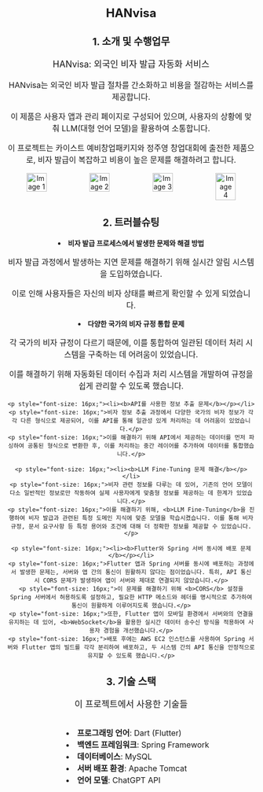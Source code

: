 <div style="text-align: center;">
    <h1 style="font-size: 24px; font-weight: bold;">HANvisa</h1>
    <h2 style="font-size: 20px; font-weight: bold;">1. 소개 및 수행업무</h2>
    <p style="font-size: 18px;">HANvisa: 외국인 비자 발급 자동화 서비스</p>
    <p style="font-size: 16px;">HANvisa는 외국인 비자 발급 절차를 간소화하고 비용을 절감하는 서비스를 제공합니다.</p>
    <p style="font-size: 16px;">이 제품은 사용자 앱과 관리 페이지로 구성되어 있으며, 사용자의 상황에 맞춰 LLM(대형 언어 모델)을 활용하여 소통합니다.</p>
    <p style="font-size: 16px;">이 프로젝트는 카이스트 예비창업패키지와 정주영 창업대회에 출전한 제품으로, 비자 발급이 복잡하고 비용이 높은 문제를 해결하려고 합니다.</p>
    <div style="display: flex; justify-content: center; gap: 10px;">
        <img src="https://github.com/user-attachments/assets/b2b68e17-fa7d-4134-8628-208b93d875f5" 
             alt="Image 1" style="width: 35%;">
        <img src="https://github.com/user-attachments/assets/b33dba8e-22bf-4f70-bba7-7854a674568d" 
             alt="Image 2" style="width: 35%;">
        <img src="https://github.com/user-attachments/assets/895b2dac-f249-48e2-bb28-fba9b4788f85" 
             alt="Image 3" style="width: 35%;">
        <img src="https://github.com/user-attachments/assets/95262dd7-a3c5-41db-af98-ac8b1c1d1308"
             alt="Image 4" style="width: 35%;">
    </div>
</div>

<div style="text-align: center; margin-top: 30px;">
    <h2 style="font-size: 20px; font-weight: bold;">2. 트러블슈팅</h2>
    <p style="font-size: 18px;"><li><b>비자 발급 프로세스에서 발생한 문제와 해결 방법</b></p></li>
    <p style="font-size: 16px;">비자 발급 과정에서 발생하는 지연 문제를 해결하기 위해 실시간 알림 시스템을 도입하였습니다.</p>
    <p style="font-size: 16px;">이로 인해 사용자들은 자신의 비자 상태를 빠르게 확인할 수 있게 되었습니다.</p>
    <p style="font-size: 16px;"><li><b>다양한 국가의 비자 규정 통합 문제</b></p></li>
    <p style="font-size: 16px;">각 국가의 비자 규정이 다르기 때문에, 이를 통합하여 일관된 데이터 처리 시스템을 구축하는 데 어려움이 있었습니다.</p>
    <p style="font-size: 16px;">이를 해결하기 위해 자동화된 데이터 수집과 처리 시스템을 개발하여 규정을 쉽게 관리할 수 있도록 했습니다.</p>    

    <p style="font-size: 16px;"><li><b>API를 사용한 정보 추출 문제</b></p></li>
    <p style="font-size: 16px;">비자 정보 추출 과정에서 다양한 국가의 비자 정보가 각각 다른 형식으로 제공되어, 이를 API를 통해 일관성 있게 처리하는 데 어려움이 있었습니다.</p>
    <p style="font-size: 16px;">이를 해결하기 위해 API에서 제공하는 데이터를 먼저 파싱하여 공통된 형식으로 변환한 후, 이를 처리하는 중간 레이어를 추가하여 데이터를 통합했습니다.</p>

    <p style="font-size: 16px;"><li><b>LLM Fine-Tuning 문제 해결</b></p></li>
    <p style="font-size: 16px;">비자 관련 정보를 다루는 데 있어, 기존의 언어 모델이 다소 일반적인 정보로만 작동하여 실제 사용자에게 맞춤형 정보를 제공하는 데 한계가 있었습니다.</p>
    <p style="font-size: 16px;">이를 해결하기 위해, <b>LLM Fine-Tuning</b>을 진행하여 비자 발급과 관련된 특정 도메인 지식에 맞춘 모델을 학습시켰습니다. 이를 통해 비자 규정, 문서 요구사항 등 특정 용어와 조건에 대해 더 정확한 정보를 제공할 수 있었습니다.</p>

    <p style="font-size: 16px;"><li><b>Flutter와 Spring 서버 동시에 배포 문제</b></p></li>
    <p style="font-size: 16px;">Flutter 앱과 Spring 서버를 동시에 배포하는 과정에서 발생한 문제는, 서버와 앱 간의 통신이 원활하지 않다는 점이었습니다. 특히, API 통신 시 CORS 문제가 발생하여 앱이 서버와 제대로 연결되지 않았습니다.</p>
    <p style="font-size: 16px;">이 문제를 해결하기 위해 <b>CORS</b> 설정을 Spring 서버에서 허용하도록 설정하고, 필요한 HTTP 메소드와 헤더를 명시적으로 추가하여 통신이 원활하게 이루어지도록 했습니다.</p>
    <p style="font-size: 16px;">또한, Flutter 앱이 모바일 환경에서 서버와의 연결을 유지하는 데 있어, <b>WebSocket</b>을 활용한 실시간 데이터 송수신 방식을 적용하여 사용자 경험을 개선했습니다.</p>
    <p style="font-size: 16px;">배포 후에는 AWS EC2 인스턴스를 사용하여 Spring 서버와 Flutter 앱의 빌드를 각각 분리하여 배포하고, 두 시스템 간의 API 통신을 안정적으로 유지할 수 있도록 했습니다.</p>
</div>

<div style="text-align: center; margin-top: 30px;">
    <h2 style="font-size: 20px; font-weight: bold;">3. 기술 스택</h2>
    <p style="font-size: 18px;">이 프로젝트에서 사용한 기술들</p>
    <ul style="font-size: 16px; list-style-position: inside; text-align: left; display: inline-block; text-align: left;">
        <li><b>프로그래밍 언어</b>: Dart (Flutter)</li>
        <li><b>백엔드 프레임워크</b>: Spring Framework</li>
        <li><b>데이터베이스</b>: MySQL</li>
        <li><b>서버 배포 환경</b>: Apache Tomcat</li>
        <li><b>언어 모델</b>: ChatGPT API</li>
    </ul>
</div>
